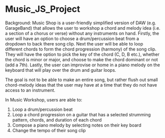 # Music_JS_Project

Background:
Music Shop is a user-friendly simplified version of DAW (e.g. GarageBand) that allows the user to workshop a chord and melody idea (i.e. a section of a chorus or verse) without any instruments on hand. Firstly, the user will have an option to choose a drum/percussion beat from a dropdown to back there song clip. Next the user will be able to loop different chords to form the chord progression (harmony) of the song clip. They will have the option to pick the key of the chord (C, D, B etc.), whether the chord is minor or major, and choose to make the chord dominant or not (add a 7th). Lastly, the user can improvise or home in a piano melody on the keyboard that will play over the drum and guitar loops.

The goal is not to be able to make an entire song, but rather flush out small chord-melody ideas that the user may have at a time that they do not have access to an instrument.

In Music Workshop, users are able to:

1. Loop a drum/percussion beat
2. Loop a chord progression on a guitar that has a selected strumming pattern, chords, and duration of each  chord
3. Compose a piano melody by selecting notes on their key board
4. Change the tempo of their song clip
